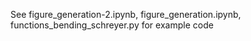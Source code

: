 See figure_generation-2.ipynb, figure_generation.ipynb, functions_bending_schreyer.py for example code

